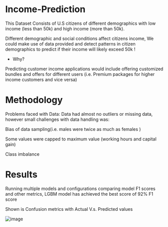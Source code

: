 # Income-Prediction

This Dataset Consists of U.S citizens of different demographics with low income (less than 50k) and high income (more than 50k).

Different demographic and social conditions affect citizens income,
We could make use of data provided and detect patterns in citizen demographics to predict if their income will likely exceed 50k !

-   Why? 

Predicting customer income applications would include offering customized bundles and offers for different users (i.e. Premium packages for higher income customers and vice versa)

# Methodology
Problems faced with Data:
Data had almost no outliers or missing data, however small challenges with data handling was:

Bias of data sampling(i.e. males were twice as much as females )

Some values were capped to maximum value (working hours and capital gain)

Class imbalance 

# Results
Running multiple models and configurations comparing model F1 scores and other metrics, 
LGBM model has achieved the best score of 92% F1 score

Shown is Confusion metrics with Actual V.s. Predicted values

![image](https://github.com/user-attachments/assets/cda5bb73-ad22-471f-93cd-4e6a85bf30b1)







